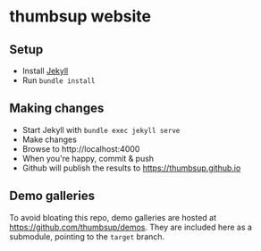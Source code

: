 # thumbsup website

## Setup

- Install [Jekyll](https://jekyllrb.com/)
- Run `bundle install`

## Making changes

- Start Jekyll with `bundle exec jekyll serve`
- Make changes
- Browse to http://localhost:4000
- When you're happy, commit &amp; push
- Github will publish the results to https://thumbsup.github.io

## Demo galleries

To avoid bloating this repo, demo galleries are hosted at https://github.com/thumbsup/demos.
They are included here as a submodule, pointing to the `target` branch.
